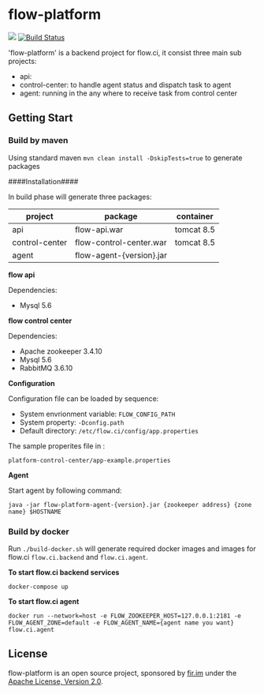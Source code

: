 flow-platform
============
![](https://img.shields.io/badge/language-java-orange.svg)
[![Build Status](https://api.flow.ci/projects/59099b2b6c112a7c4805eea5/jobs/build_state)](https://flow.ci)

'flow-platform' is a backend project for flow.ci, it consist three main sub projects:  

- api: 
- control-center: to handle agent status and dispatch task to agent
- agent: running in the any where to receive task from control center


## Getting Start
 
### Build by maven

Using standard maven `mvn clean install -DskipTests=true` to generate packages

####Installation####

In build phase will generate three packages:

| project | package | container |
|---------|---------|-----------|
| api | flow-api.war | tomcat 8.5 |
| control-center | flow-control-center.war | tomcat 8.5 |
| agent | flow-agent-{version}.jar |  |

**flow api**

Dependencies: 

- Mysql 5.6

**flow control center**

Dependencies:

- Apache zookeeper 3.4.10
- Mysql 5.6
- RabbitMQ 3.6.10

**Configuration**

Configuration file can be loaded by sequence:
- System envrionment variable: `FLOW_CONFIG_PATH`
- System property: `-Dconfig.path`
- Default directory: `/etc/flow.ci/config/app.properties`

The sample properites file in : 

`platform-control-center/app-example.properties`

**Agent**

Start agent by following command:

`java -jar flow-platform-agent-{version}.jar {zookeeper address} {zone name} $HOSTNAME`


### Build by docker

Run `./build-docker.sh` will generate required docker images and images for flow.ci `flow.ci.backend` and `flow.ci.agent`.

**To start flow.ci backend services**

`docker-compose up`

**To start flow.ci agent** 

`docker run --network=host -e FLOW_ZOOKEEPER_HOST=127.0.0.1:2181 -e FLOW_AGENT_ZONE=default -e FLOW_AGENT_NAME={agent name you want} flow.ci.agent`



## License
flow-platform is an open source project, sponsored by [fir.im](https://www.fir.im) 
under the [Apache License, Version 2.0](https://www.apache.org/licenses/LICENSE-2.0).
